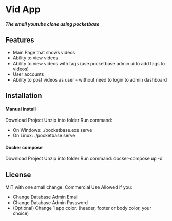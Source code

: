 # Vid App
##### _The small youtube clone using pocketbase_

## Features

- Main Page that shows videos
- Ability to view videos
- Ability to view videos with tags (use pocketbase admin ui to add tags to videos)
- User accounts
- Ability to post videos as user - without need to login to admin dashboard

## Installation

#### Manual install
Download Project
Unzip into folder
Run command:
- On Windows: ./pocketbase.exe serve
- On Linux: ./pocketbase serve

#### Docker compose
Download Project
Unzip into folder
Run command: docker-compose up -d

## License

MIT with one small change:
Commercial Use Allowed if you:
- Change Database Admin Email
- Change Database Admin Password
- (Optional) Change 1 app color. (header, footer or body color, your choice)

